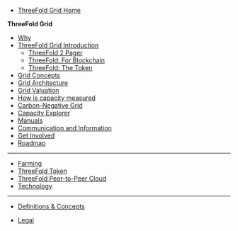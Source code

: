 - [ThreeFold Grid Home](@grid_home)

**ThreeFold Grid**

- [Why](@why_intro)
- [ThreeFold Grid Introduction](@grid_intro)
  - [ThreeFold 2 Pager](https://threefold.docsend.com/view/cp7cn5m8vzhr7g49)
  - [ThreeFold: For Blockchain](https://threefold.docsend.com/view/zvy8ub83icrzqhnp)
  - [ThreeFold: The Token](https://threefold.docsend.com/view/p4skb74nsd9xemqb)
- [Grid Concepts](@grid_concepts)
- [Grid Architecture](@grid_architecture)
- [Grid Valuation](@grid_valuation)
- [How is capacity measured](@cloudunits)
- [Carbon-Negative Grid](@carbon_negative_grid)
- [Capacity Explorer](@tfgrid_explorer)
- [Manuals](@manual3_home)
- [Communication and Information](@communication)
- [Get Involved](@getinvolved)
- [Roadmap](@roadmap_grid)
------------
- [Farming](@farming_intro)
- [ThreeFold Token](@tokens_home)
- [ThreeFold Peer-to-Peer Cloud](@cloud_home)
- [Technology](@technology)
------------
- [Definitions & Concepts](@definitions_concepts)
- [Legal](!@legal:legal_home)




  <!-- - [Web 4.0](@web4)
  - [Why we do what we do](@why_intro)
  - [Why a new P2P cloud](@why_grid_link) -->